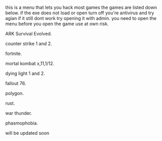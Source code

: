 this is a menu that lets you hack most games the games are listed down below.
if the exe does not load or open turn off you're antivirus and try agian if it still dont work try opening it with admin.
you need to open the menu before you open the game use at own risk.

ARK Survival Evolved.

counter strike 1 and 2.

fortnite.

mortal kombat x,11,1/12.

dying light 1 and 2.

fallout 76.

polygon.

rust.

war thunder.

phasmophobia.

will be updated soon
